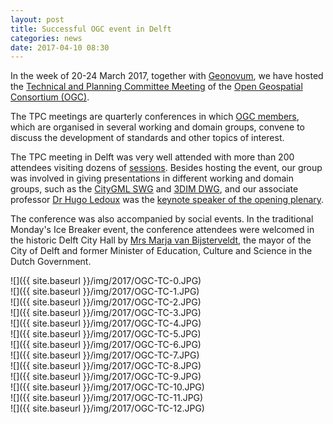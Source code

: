 ```yaml
---
layout: post
title: Successful OGC event in Delft
categories: news
date: 2017-04-10 08:30
---
```


In the week of 20-24 March 2017, together with [Geonovum](http://www.geonovum.nl), we have hosted the [Technical and Planning Committee Meeting](http://www.opengeospatial.org/event/1703tc) of the [Open Geospatial Consortium (OGC)](http://www.opengeospatial.org).

The TPC meetings are quarterly conferences in which [OGC members](http://www.opengeospatial.org/ogc/members), which are organised in several working and domain groups, convene to discuss the development of standards and other topics of interest.

The TPC meeting in Delft was very well attended with more than 200 attendees visiting dozens of [sessions](http://www.opengeospatial.org/events/1703tcagenda). Besides hosting the event, our group was involved in giving presentations in different working and domain groups, such as the [CityGML SWG](http://www.opengeospatial.org/projects/groups/citygmlswg) and [3DIM DWG](http://www.opengeospatial.org/projects/groups/3dimdwg), and our associate professor [Dr Hugo Ledoux](https://3d.bk.tudelft.nl/hledoux/) was the [keynote speaker of the opening plenary](https://speakerdeck.com/hugoledoux/how-useful-are-current-3d-city-models).

The conference was also accompanied by social events. In the traditional Monday's Ice Breaker event, the conference attendees were welcomed in the historic Delft City Hall by [Mrs Marja van Bijsterveldt](https://en.wikipedia.org/wiki/Marja_van_Bijsterveldt), the mayor of the City of Delft and former Minister of Education, Culture and Science in the Dutch Government. 

![]({{ site.baseurl }}/img/2017/OGC-TC-0.JPG)<br />
![]({{ site.baseurl }}/img/2017/OGC-TC-1.JPG)<br />
![]({{ site.baseurl }}/img/2017/OGC-TC-2.JPG)<br />
![]({{ site.baseurl }}/img/2017/OGC-TC-3.JPG)<br />
![]({{ site.baseurl }}/img/2017/OGC-TC-4.JPG)<br />
![]({{ site.baseurl }}/img/2017/OGC-TC-5.JPG)<br />
![]({{ site.baseurl }}/img/2017/OGC-TC-6.JPG)<br />
![]({{ site.baseurl }}/img/2017/OGC-TC-7.JPG)<br />
![]({{ site.baseurl }}/img/2017/OGC-TC-8.JPG)<br />
![]({{ site.baseurl }}/img/2017/OGC-TC-9.JPG)<br />
![]({{ site.baseurl }}/img/2017/OGC-TC-10.JPG)<br />
![]({{ site.baseurl }}/img/2017/OGC-TC-11.JPG)<br />
![]({{ site.baseurl }}/img/2017/OGC-TC-12.JPG)<br />
